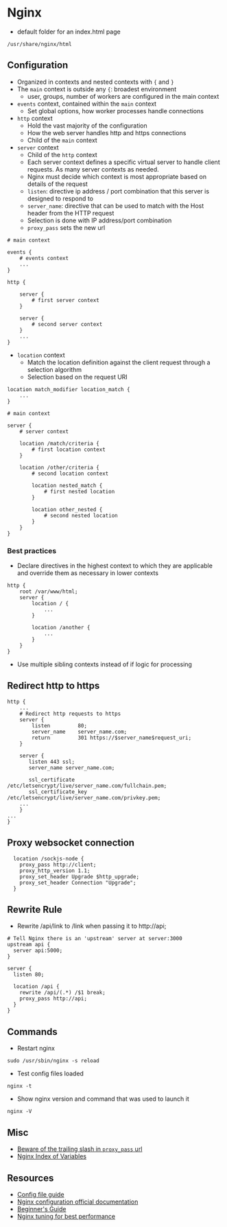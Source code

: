 # Nginx

* default folder for an index.html page
```
/usr/share/nginx/html
```

## Configuration

* Organized in contexts and nested contexts with `{` and `}`
* The `main` context is outside any `{`: broadest environment
  * user, groups, number of workers are configured in the main context
* `events` context, contained within the `main` context
  * Set global options, how worker processes handle connections
* `http` context
  * Hold the vast majority of the configuration
  * How the web server handles http and https connections
  * Child of the `main` context
* `server` context
  * Child of the `http` context
  * Each server context defines a specific virtual server to handle client requests. As many server contexts as needed.
  * Nginx must decide which context is most appropriate based on details of the request
  * `listen`: directive ip address / port combination that this server is designed to respond to
  * `server_name`: directive that can be used to match with the Host header from the HTTP request
  * Selection is done with IP address/port combination
  * `proxy_pass` sets the new url
```
# main context

events {
    # events context
    ...
}

http {

    server {
        # first server context
    }

    server {
        # second server context
    }
    ...
}
```
* `location` context
  * Match the location definition against the client request through a selection algorithm
  * Selection based on the request URI
```
location match_modifier location_match {
    ...
}
```
```
# main context

server {
    # server context

    location /match/criteria {
        # first location context
    }

    location /other/criteria {
        # second location context

        location nested_match {
            # first nested location
        }

        location other_nested {
            # second nested location
        }
    }
}
```

### Best practices

* Declare directives in the highest context to which they are applicable and override them as necessary in lower contexts
```
http {
    root /var/www/html;
    server {
        location / {
            ...
        }

        location /another {
            ...
        }
    }
}
```
* Use multiple sibling contexts instead of if logic for processing

## Redirect http to https

```
http {
    ...
    # Redirect http requests to https
    server {
        listen         80;
        server_name    server_name.com;
        return         301 https://$server_name$request_uri;
    }

    server {
       listen 443 ssl;
       server_name server_name.com;

       ssl_certificate /etc/letsencrypt/live/server_name.com/fullchain.pem;
       ssl_certificate_key /etc/letsencrypt/live/server_name.com/privkey.pem;
    ...
    }
...
}
```

## Proxy websocket connection

```
  location /sockjs-node {
    proxy_pass http://client;
    proxy_http_version 1.1;
    proxy_set_header Upgrade $http_upgrade;
    proxy_set_header Connection "Upgrade";
  }
```

## Rewrite Rule

* Rewrite /api/link to /link when passing it to http://api;
```
# Tell Nginx there is an 'upstream' server at server:3000
upstream api {
  server api:5000;
}

server {
  listen 80;

  location /api {
    rewrite /api/(.*) /$1 break;
    proxy_pass http://api;
  }
}
```

## Commands

* Restart nginx
```
sudo /usr/sbin/nginx -s reload
```
* Test config files loaded
```
nginx -t
```
* Show nginx version and command that was used to launch it
```
nginx -V
```

## Misc

* [Beware of the trailing slash in `proxy_pass` url](https://stackoverflow.com/questions/22759345/nginx-trailing-slash-in-proxy-pass-url)
* [Nginx Index of Variables](http://nginx.org/en/docs/varindex.html)

## Resources

* [Config file guide](https://www.digitalocean.com/community/tutorials/understanding-the-nginx-configuration-file-structure-and-configuration-contexts)
* [Nginx configuration official documentation](http://nginx.org/en/docs/dirindex.html)
* [Beginner's Guide](https://nginx.org/en/docs/beginners_guide.html#conf_structure)
* [Nginx tuning for best performance](https://github.com/denji/nginx-tuning#nolimit-without-systemd)

